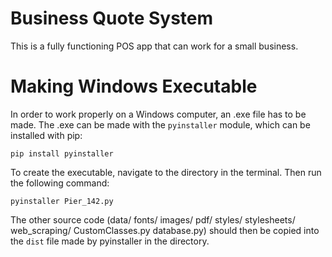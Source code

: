 # Business Quote System
This is a fully functioning POS app that can work for a small business.

# Making Windows Executable
In order to work properly on a Windows computer, an .exe file has to be made. The .exe can be made with the ```pyinstaller``` module, which can be installed with pip:
~~~
pip install pyinstaller
~~~
To create the executable, navigate to the directory in the terminal. Then run the following command:
~~~
pyinstaller Pier_142.py
~~~
The other source code (data/ fonts/ images/ pdf/ styles/ stylesheets/ web_scraping/ CustomClasses.py database.py) should then be copied into the ```dist``` file made by pyinstaller in the directory.